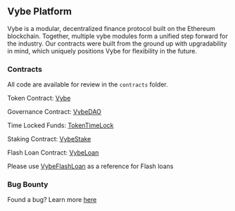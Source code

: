 ## Vybe Platform

Vybe is a modular, decentralized finance protocol built on the Ethereum blockchain. Together, multiple vybe modules form a unified step forward for the industry. Our contracts were built from the ground up with upgradability in mind, which uniquely positions Vybe for flexibility in the future.

### Contracts
All code are available for review in the `contracts` folder.

Token Contract: [Vybe](https://etherscan.io/address/0x3A1c1d1c06bE03cDDC4d3332F7C20e1B37c97CE9)

Governance Contract: [VybeDAO](https://etherscan.io/address/0x9E6a97d3a65BFd1dDC6D15025f985eBc9c8f2b0A)

Time Locked Funds: [TokenTimeLock](https://etherscan.io/address/0x661cedb088918820e6893f01356f8d745010452a)

Staking Contract: [VybeStake](https://etherscan.io/address/0x81e756Ef62b481333A93011705bb4f6AF1475AEF)

Flash Loan Contract: [VybeLoan](https://etherscan.io/address/0x382EE41496E0Bb88F046F2C0D1Cf894F8D272BD5)

Please use [VybeFlashLoan](https://github.com/vybetoken/vybe/blob/master/contracts/VybeFlashLoan.sol) as a reference for Flash loans

### Bug Bounty

Found a bug? Learn more [here](https://medium.com/vybetoken/vybe-announces-bug-bounty-de054ae8ec22)
